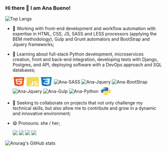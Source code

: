 ### Hi there 👋 I am Ana Bueno! 
![Top Langs](https://github-readme-stats.vercel.app/api/top-langs/?username=lyannabueno&layout=compact)

- 🔭 Working with front-end development and workflow automation with expertise in HTML, CSS, JS, SASS and LESS processors (applying the BEM methodology), Gulp and Grunt automators and BootStrap and Jquery frameworks;

- 🌱 Learning about full-stack Python development, microservices creation, front and back-end integration, developing tests with Django, Postgres, and API, deploying software with a DevOps approach and SQL databases;
  <div style="display: inline_block">
    <img align="center" alt="Ana-HTML" height="30" width="40" src="https://raw.githubusercontent.com/devicons/devicon/master/icons/html5/html5-original.svg">
    <img align="center" alt="Ana-Js" height="30" width="40" src="https://raw.githubusercontent.com/devicons/devicon/master/icons/javascript/javascript-plain.svg">
    <img align="center" alt="Ana-CSS" height="30" width="40" src="https://raw.githubusercontent.com/devicons/devicon/master/icons/css3/css3-original.svg">
    <img align="center" alt="Ana-SASS" height="30" width="40" src="https://cdn.jsdelivr.net/gh/devicons/devicon/icons/sass/sass-original.svg">
    <img align="center" alt="Ana-Jquery" height="30" width="40" src="https://cdn.jsdelivr.net/gh/devicons/devicon/icons/less/less-plain-wordmark.svg"/>
    <img align="center" alt="Ana-BootStrap" height="30" width="40" src="https://cdn.jsdelivr.net/gh/devicons/devicon/icons/bootstrap/bootstrap-original.svg">
    <img align="center" alt="Ana-Jquery" height="30" width="40" src="https://cdn.jsdelivr.net/gh/devicons/devicon/icons/jquery/jquery-original.svg" />
    <img align="center" alt="Ana-Gulp" height="30" width="40" src="https://cdn.jsdelivr.net/gh/devicons/devicon/icons/gulp/gulp-plain.svg">
    <img align="center" alt="Ana-Python" height="30" width="40" src="https://cdn.jsdelivr.net/gh/devicons/devicon/icons/grunt/grunt-original.svg">      
    <img align="center" alt="Ana-Python" height="30" width="40" src="https://raw.githubusercontent.com/devicons/devicon/master/icons/python/python-original.svg"> 
  </div>
  
- 👯 Seeking to collaborate on projects that not only challenge my technical skills, but also allow me to contribute and grow in a dynamic and innovative environment;
  
- 😄 Pronouns: she / her;

  <div>
    <a href="mailto:anabuenogomes@hotmail.com" target="_blank"><img src="https://img.shields.io/badge/Microsoft_Outlook-0078D4?style=for-the-badge&logo=microsoft-outlook&logoColor=white" target="_blank"></a>
    <a href="https://www.instagram.com/lyannabueno/" target="_blank"><img src="https://img.shields.io/badge/-Instagram-%23E4405F?style=for-the-badge&logo=instagram&logoColor=white" target="_blank"></a>
    <a href="https://www.linkedin.com/in/anabuenogomes" target="_blank"><img src="https://img.shields.io/badge/-LinkedIn-%230077B5?style=for-the-badge&logo=linkedin&logoColor=white" target="_blank"></a>
    <a href="https://wa.me/5521998279064" target="_blank"><img src="https://img.shields.io/badge/WhatsApp-25D366?style=for-the-badge&logo=whatsapp&logoColor=white" target="_blank"></a>
  </div>
  
![Anurag's GitHub stats](https://github-readme-stats.vercel.app/api?username=lyannabueno&theme=default_icons=true)

